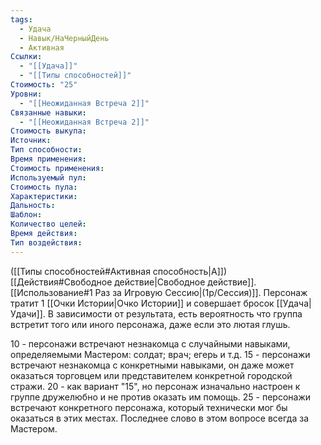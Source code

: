```yaml
---
tags:
  - Удача
  - Навык/НаЧерныйДень
  - Активная
Ссылки:
  - "[[Удача]]"
  - "[[Типы способностей]]"
Стоимость: "25"
Уровни:
  - "[[Неожиданная Встреча 2]]"
Связанные навыки:
  - "[[Неожиданная Встреча 2]]"
Стоимость выкупа:
Источник:
Тип способности:
Время применения:
Стоимость применения:
Используемый пул:
Стоимость пула:
Характеристики:
Дальность:
Шаблон:
Количество целей:
Время действия:
Тип воздействия:
---
```

([[Типы способностей#Активная способность|А]]) [[Действия#Свободное действие|Свободное действие]]. [[Использование#1 Раз за Игровую Сессию|(1р/Сессия)]]. Персонаж тратит 1 [[Очки Истории|Очко Истории]] и совершает бросок [[Удача|Удачи]]. В зависимости от результата, есть вероятность что группа встретит того или иного персонажа, даже если это лютая глушь. 

10 - персонажи встречают незнакомца с случайными навыками, определяемыми Мастером: солдат; врач; егерь и т.д.
15 - персонажи встречают незнакомца с конкретными навыками, он даже может оказаться торговцем или представителем конкретной городской стражи. 
20 - как вариант "15", но персонаж изначально настроен к группе дружелюбно и не против оказать им помощь. 
25 - персонажи встречают конкретного персонажа, который технически мог бы оказаться в этих местах. Последнее слово в этом вопросе всегда за Мастером. 
